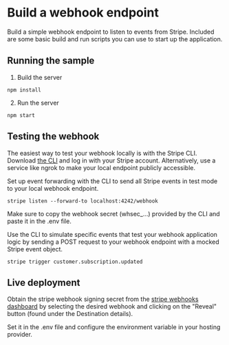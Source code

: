 # Build a webhook endpoint

Build a simple webhook endpoint to listen to events from Stripe. Included are some basic build and run scripts you can use to start up the application.

## Running the sample

1. Build the server

~~~
npm install
~~~

2. Run the server

~~~
npm start
~~~

## Testing the webhook

The easiest way to test your webhook locally is with the Stripe CLI. Download [the CLI](https://github.com/stripe/stripe-cli) and log in with your Stripe account. Alternatively, use a service like ngrok to make your local endpoint publicly accessible.

Set up event forwarding with the CLI to send all Stripe events in test mode to your local webhook endpoint.

~~~
stripe listen --forward-to localhost:4242/webhook
~~~

Make sure to copy the webhook secret (whsec_...) provided by the CLI and paste it in the .env file.

Use the CLI to simulate specific events that test your webhook application logic by sending a POST request to your webhook endpoint with a mocked Stripe event object.

~~~
stripe trigger customer.subscription.updated
~~~

## Live deployment

Obtain the stripe webhook signing secret from the [stripe webhooks dashboard](https://dashboard.stripe.com/test/workbench/webhooks) by selecting the desired webhook and clicking on the "Reveal" button (found under the Destination details).

Set it in the .env file and configure the environment variable in your hosting provider.